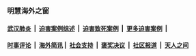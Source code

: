 
### 明慧海外之窗

####  [武汉肺炎](indexes/365.md?t=07141400) &nbsp;|&nbsp;  [迫害案例综述](indexes/328.md?t=07141400) &nbsp;|&nbsp; [迫害致死案例](indexes/277.md?t=07141400)  &nbsp;|&nbsp; [更多迫害案例](indexes/81.md?t=07141400)  &nbsp;|&nbsp; 
####  [时事评论](indexes/19.md?t=07141400) &nbsp;|&nbsp; [海外简讯](indexes/245.md?t=07141400)&nbsp;|&nbsp;  [社会支持](indexes/140.md?t=07141400) &nbsp;|&nbsp; [褒奖决议](indexes/282.md?t=07141400) &nbsp;|&nbsp; [社区报道](indexes/91.md?t=07141400)  &nbsp;|&nbsp; [天人之间](indexes/78.md?t=07141400) 

